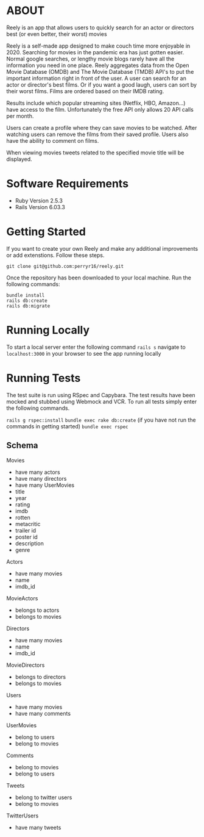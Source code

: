 # ABOUT

Reely is an app that allows users to quickly search for an actor or directors best (or even better, their worst) movies

Reely is a self-made app designed to make couch time more enjoyable in 2020. Searching for movies in the pandemic era has just gotten easier. Normal google searches, or lengthy movie blogs rarely have all the information you need in one place. Reely aggregates data from the Open Movie Database (OMDB) and The Movie Database (TMDB) API's to put the important information right in front of the user. A user can search for an actor or director's best films. Or if you want a good laugh, users can sort by their worst films. Films are ordered based on their IMDB rating. 

Results include which popular streaming sites (Netflix, HBO, Amazon...) have access to the film. Unfortunately the free API only allows 20 API calls per month. 

Users can create a profile where they can save movies to be watched. After watching users can remove the films from their saved profile. Users also have the ability to comment on films.

When viewing movies tweets related to the specified movie title will be displayed.
# Software Requirements
* Ruby Version 2.5.3
* Rails Version 6.03.3

# Getting Started 
If you want to create your own Reely and make any additional improvements or add extenstions. Follow these steps.

```
git clone git@github.com:perryr16/reely.git
```

Once the repository has been downloaded to your local machine. Run the following commands:

```
bundle install
rails db:create
rails db:migrate
```

# Running Locally
To start a local server enter the following command 
`rails s`
navigate to `localhost:3000` in your browser to see the app running locally

# Running Tests
The test suite is run using RSpec and Capybara. The test results have been mocked and stubbed using Webmock and VCR. To run all tests simply enter the following commands.

`rails g rspec:install`
`bundle exec rake db:create` (if you have not run the commands in getting started)
`bundle exec rspec`


## Schema

Movies
- have many actors
- have many directors
- have many UserMovies
- title 
- year 
- rating
- imdb 
- rotten 
- metacritic
- trailer id 
- poster id
- description
- genre


Actors
- have many movies
- name 
- imdb_id

MovieActors
- belongs to actors
- belongs to movies 

Directors 
- have many movies 
- name 
- imdb_id

MovieDirectors
- belongs to directors
- belongs to movies 

Users
- have many movies
- have many comments 

UserMovies 
- belong to users 
- belong to movies

Comments
- belong to movies
- belong to users

Tweets 
- belong to twitter users
- belong to movies

TwitterUsers 
- have many tweets
